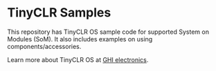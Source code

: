 # TinyCLR Samples

This repository has TinyCLR OS sample code for supported System on Modules (SoM). It also includes examples on using components/accessories.

Learn more about TinyCLR OS at [GHI electronics](https://www.ghielectronics.com).
